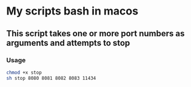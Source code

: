 
# My scripts bash in macos


## This script takes one or more port numbers as arguments and attempts to stop
### Usage

```bash
chmod +x stop
sh stop 8080 8081 8082 8083 11434

